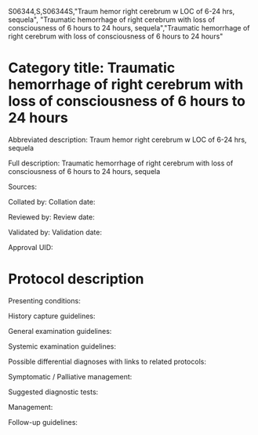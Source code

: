 S06344,S,S06344S,"Traum hemor right cerebrum w LOC of 6-24 hrs, sequela", "Traumatic hemorrhage of right cerebrum with loss of consciousness of 6 hours to 24 hours, sequela","Traumatic hemorrhage of right cerebrum with loss of consciousness of 6 hours to 24 hours"
# Category title: Traumatic hemorrhage of right cerebrum with loss of consciousness of 6 hours to 24 hours

Abbreviated description: Traum hemor right cerebrum w LOC of 6-24 hrs, sequela

Full description: Traumatic hemorrhage of right cerebrum with loss of consciousness of 6 hours to 24 hours, sequela

Sources:

Collated by:
Collation date:

Reviewed by:
Review date:

Validated by:
Validation date:

Approval UID:

# Protocol description

Presenting conditions:

History capture guidelines:

General examination guidelines:

Systemic examination guidelines:

Possible differential diagnoses with links to related protocols:

Symptomatic / Palliative management:

Suggested diagnostic tests:

Management:

Follow-up guidelines:
